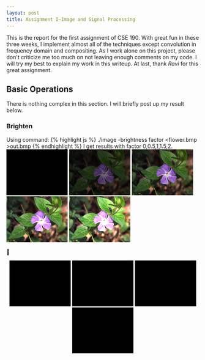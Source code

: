 ```yaml
---
layout: post
title: Assignment I—Image and Signal Processing
---
```

This is the report for the first assignment of CSE 190. With great fun in these three weeks, I implement almost all of the techniques except convolution in frequency domain and compositing. As I work alone on this project, please don't criticize me too much on not leaving enough comments on my code. I will try my best to explain my work in this writeup. At last, thank *Ravi* for this great assignment.

## Basic Operations
There is nothing complex in this section. I will briefly post up my result below. 

### Brighten
Using command:
{% highlight js %}
./image -brightness factor <flower.bmp >out.bmp
{% endhighlight %} 
I get results with factor 0,0.5,1,1.5,2.
![placeholder](../img/bri0.bmp "0") 
![placeholder](../img/bri0.5.bmp "0.5")
![placeholder](../img/bri1.bmp "1")
![placeholder](../img/bri1.5.bmp "1.5")
![placeholder](../img/bri2.bmp "2")

<div style="text-align: center">
<img src="../img/bri0.bmp" style="display:inline"/>
<img src="../img/bri0.bmp" style="display:inline"/>
<img src="../img/bri0.bmp" style="display:inline"/>
<img src="../img/bri0.bmp" style="display:inline"/>
</div>